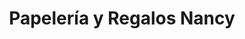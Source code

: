 ---
title: "Papelería y Regalos Nancy"
url: /ciudad-de-mexico/papeleria-y-regalos-nancy/
shop: material de oficina
---